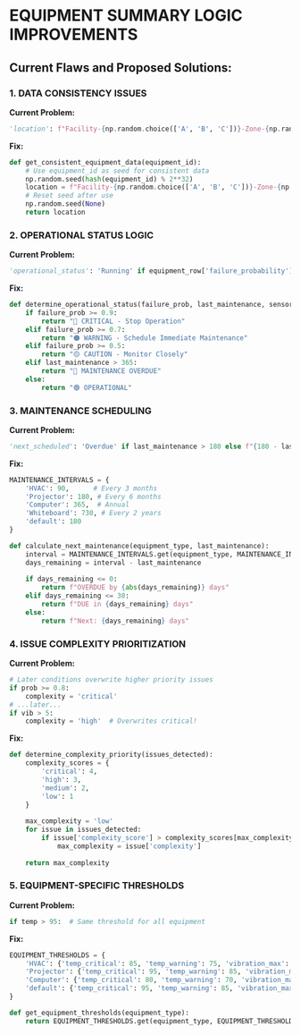 # EQUIPMENT SUMMARY LOGIC IMPROVEMENTS

## Current Flaws and Proposed Solutions:

### 1. DATA CONSISTENCY ISSUES
**Current Problem:**
```python
'location': f"Facility-{np.random.choice(['A', 'B', 'C'])}-Zone-{np.random.randint(1, 5)}"
```

**Fix:**
```python
def get_consistent_equipment_data(equipment_id):
    # Use equipment_id as seed for consistent data
    np.random.seed(hash(equipment_id) % 2**32)
    location = f"Facility-{np.random.choice(['A', 'B', 'C'])}-Zone-{np.random.randint(1, 5)}"
    # Reset seed after use
    np.random.seed(None)
    return location
```

### 2. OPERATIONAL STATUS LOGIC
**Current Problem:**
```python
'operational_status': 'Running' if equipment_row['failure_probability'] < 0.8 else 'Requires Attention'
```

**Fix:**
```python
def determine_operational_status(failure_prob, last_maintenance, sensor_readings):
    if failure_prob >= 0.9:
        return "🔴 CRITICAL - Stop Operation"
    elif failure_prob >= 0.7:
        return "🟠 WARNING - Schedule Immediate Maintenance"
    elif failure_prob >= 0.5:
        return "🟡 CAUTION - Monitor Closely"
    elif last_maintenance > 365:
        return "🔵 MAINTENANCE OVERDUE"
    else:
        return "🟢 OPERATIONAL"
```

### 3. MAINTENANCE SCHEDULING
**Current Problem:**
```python
'next_scheduled': 'Overdue' if last_maintenance > 180 else f"{180 - last_maintenance} days"
```

**Fix:**
```python
MAINTENANCE_INTERVALS = {
    'HVAC': 90,      # Every 3 months
    'Projector': 180, # Every 6 months  
    'Computer': 365,  # Annual
    'Whiteboard': 730, # Every 2 years
    'default': 180
}

def calculate_next_maintenance(equipment_type, last_maintenance):
    interval = MAINTENANCE_INTERVALS.get(equipment_type, MAINTENANCE_INTERVALS['default'])
    days_remaining = interval - last_maintenance
    
    if days_remaining <= 0:
        return f"OVERDUE by {abs(days_remaining)} days"
    elif days_remaining <= 30:
        return f"DUE in {days_remaining} days"
    else:
        return f"Next: {days_remaining} days"
```

### 4. ISSUE COMPLEXITY PRIORITIZATION
**Current Problem:**
```python
# Later conditions overwrite higher priority issues
if prob >= 0.8:
    complexity = 'critical'
# ...later...
if vib > 5:
    complexity = 'high'  # Overwrites critical!
```

**Fix:**
```python
def determine_complexity_priority(issues_detected):
    complexity_scores = {
        'critical': 4,
        'high': 3,
        'medium': 2,
        'low': 1
    }
    
    max_complexity = 'low'
    for issue in issues_detected:
        if issue['complexity_score'] > complexity_scores[max_complexity]:
            max_complexity = issue['complexity']
    
    return max_complexity
```

### 5. EQUIPMENT-SPECIFIC THRESHOLDS
**Current Problem:**
```python
if temp > 95:  # Same threshold for all equipment
```

**Fix:**
```python
EQUIPMENT_THRESHOLDS = {
    'HVAC': {'temp_critical': 85, 'temp_warning': 75, 'vibration_max': 2.0},
    'Projector': {'temp_critical': 95, 'temp_warning': 85, 'vibration_max': 1.0},
    'Computer': {'temp_critical': 80, 'temp_warning': 70, 'vibration_max': 0.5},
    'default': {'temp_critical': 95, 'temp_warning': 85, 'vibration_max': 3.0}
}

def get_equipment_thresholds(equipment_type):
    return EQUIPMENT_THRESHOLDS.get(equipment_type, EQUIPMENT_THRESHOLDS['default'])
```

